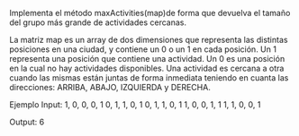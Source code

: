 Implementa el método maxActivities(map)de forma que devuelva el tamaño del grupo más grande de actividades cercanas.
 
La matriz map es un array de dos dimensiones que representa las distintas posiciones en una ciudad, y contiene un 0  o un 1  en cada posición. 
Un 1 representa una posición que contiene una actividad. Un 0 es una posición en la cual no hay actividades disponibles.
Una actividad es cercana a otra cuando las mismas están juntas de forma inmediata teniendo en cuanta las direcciones: ARRIBA, ABAJO, IZQUIERDA y DERECHA.
 
Ejemplo
Input:
1,  0,  0,  0,  1
0,  1,  1,  0,  1
0,  1,  1,  0,  1
1,  0,  0,  1,  1
1,  1,  0,  0,  1
 
Output:
6